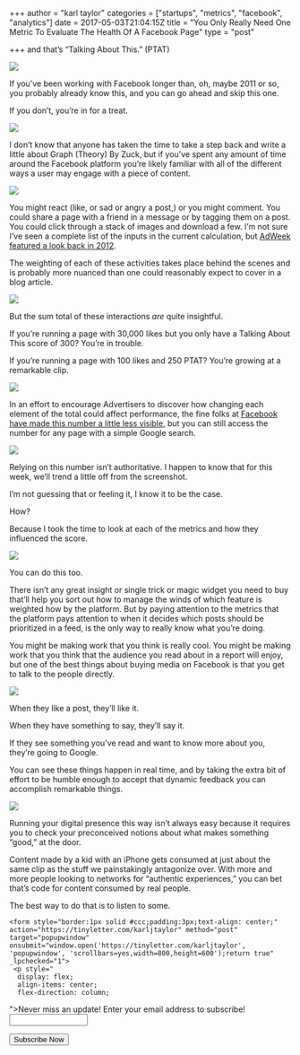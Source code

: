 +++
author = "karl taylor"
categories = ["startups", "metrics", "facebook", "analytics"]
date = 2017-05-03T21:04:15Z
title = "You Only Really Need One Metric To Evaluate The Health Of A Facebook Page"
type = "post"

+++
and that’s “Talking About This.” (PTAT)

![](https://raw.githubusercontent.com/karljtaylor/kjt/blog/content/assets/90632-1oyub4gxswh12lbkzaai6eg.png)

If you’ve been working with Facebook longer than, oh, maybe 2011 or so, you probably already know this, and you can go ahead and skip this one.

If you don’t, you’re in for a treat.

![](https://raw.githubusercontent.com/karljtaylor/kjt/blog/content/assets/d78b5-1z0cp1c0vxijzq_tfsyp6qg.jpeg)

I don’t know that anyone has taken the time to take a step back and write a little about Graph (Theory) By Zuck, but if you’ve spent any amount of time around the Facebook platform you’re likely familiar with all of the different ways a user may engage with a piece of content.

![](https://raw.githubusercontent.com/karljtaylor/kjt/blog/content/assets/fb871-1rdmttkrmziitgnwogwgc4a.jpeg)

You might react (like, or sad or angry a post,) or you might comment. You could share a page with a friend in a message or by tagging them on a post. You could click through a stack of images and download a few. I’m not sure I’ve seen a complete list of the inputs in the current calculation, but [AdWeek featured a look back in 2012](http://www.adweek.com/digital/people-talking-about-this-defined/).

The weighting of each of these activities takes place behind the scenes and is probably more nuanced than one could reasonably expect to cover in a blog article.

![](https://raw.githubusercontent.com/karljtaylor/kjt/blog/content/assets/0dc9b-1pwlcxjojq5sstyofl9fr6q.jpeg)

But the sum total of these interactions _are_ quite insightful.

If you’re running a page with 30,000 likes but you only have a Talking About This score of 300? You’re in trouble.

If you’re running a page with 100 likes and 250 PTAT? You’re growing at a remarkable clip.

![](https://raw.githubusercontent.com/karljtaylor/kjt/blog/content/assets/3804a-11w_ra1cfalqqmwldzzkjgg.jpeg)

In an effort to encourage Advertisers to discover how changing each element of the total could affect performance, the fine folks at [Facebook have made this number a little less visible](http://wikimotive.com/wikiblog/people-talking-about-this-facebook/), but you can still access the number for any page with a simple Google search.

![](https://raw.githubusercontent.com/karljtaylor/kjt/blog/content/assets/5924c-1elndirhroslelxgtix5yea.png)

Relying on this number isn’t authoritative. I happen to know that for this week, we’ll trend a little off from the screenshot.

I’m not guessing that or feeling it, I know it to be the case.

How?

Because I took the time to look at each of the metrics and how they influenced the score.

![](https://raw.githubusercontent.com/karljtaylor/kjt/blog/content/assets/17845-1vsujtgoced3yytwlgsmtlg.jpeg)

You can do this too.

There isn’t any great insight or single trick or magic widget you need to buy that’ll help you sort out how to manage the winds of which feature is weighted how by the platform. But by paying attention to the metrics that the platform pays attention to when it decides which posts should be prioritized in a feed, is the only way to really know what you’re doing.

You might be making work that you think is really cool. You might be making work that you think that the audience you read about in a report will enjoy, but one of the best things about buying media on Facebook is that you get to talk to the people directly.

![](https://raw.githubusercontent.com/karljtaylor/kjt/blog/content/assets/e4d73-17lrpbqcgez7tnn78ritprq.jpeg)

When they like a post, they’ll like it.

When they have something to say, they’ll say it.

If they see something you’ve read and want to know more about you, they’re going to Google.

You can see these things happen in real time, and by taking the extra bit of effort to be humble enough to accept that dynamic feedback you can accomplish remarkable things.

![](https://raw.githubusercontent.com/karljtaylor/kjt/blog/content/assets/1a092-14zdze_yu0qy0sp3yrewnhq.jpeg)

Running your digital presence this way isn’t always easy because it requires you to check your preconceived notions about what makes something “good,” at the door.

Content made by a kid with an iPhone gets consumed at just about the same clip as the stuff we painstakingly antagonize over. With more and more people looking to networks for “authentic experiences,” you can bet that’s code for content consumed by real people.

The best way to do that is to listen to some.


    <form style="border:1px solid #ccc;padding:3px;text-align: center;" action="https://tinyletter.com/karljtaylor" method="post" target="popupwindow" onsubmit="window.open('https://tinyletter.com/karljtaylor', 'popupwindow', 'scrollbars=yes,width=800,height=600');return true" _lpchecked="1">
     <p style="
      display: flex;
      align-items: center;
      flex-direction: column;
  "><label for="tlemail">Never miss an update! Enter your email address to subscribe!</label>
       <input type="text" name="email" id="tlemail" style="
      width: 140px;
  "></p>
     <input type="hidden" value="1" name="embed"><input type="submit" value="Subscribe Now">
  </form>
